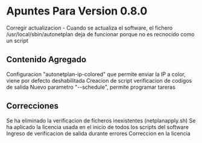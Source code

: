 # Apuntes Para Version 0.8.0

Corregir actualizacion - Cuando se actualiza el software, el fichero /usr/local/sbin/autonetplan deja de funcionar porque no es recnocido como un script

## Contenido Agregado
Configuracion "autonetplan-ip-colored" que permite enviar la IP a color, viene por defecto deshabilitada
Creacion de script verificacion de codigos de salida
Nuevo parametro "--schedule", permite programar tareras

## Correcciones
Se ha eliminado la verificacion de ficheros inexistentes (netplanapply.sh)
Se ha aplicado la licencia usada en el inicio de todos los scripts del software
Ingreso de verificacion de salida durante errores
Correccion en la licencia
